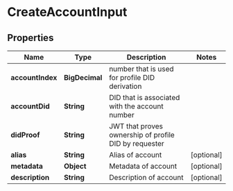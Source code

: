 # CreateAccountInput

## Properties

| Name             | Type           | Description                                           | Notes      |
| ---------------- | -------------- | ----------------------------------------------------- | ---------- |
| **accountIndex** | **BigDecimal** | number that is used for profile DID derivation        |            |
| **accountDid**   | **String**     | DID that is associated with the account number        |            |
| **didProof**     | **String**     | JWT that proves ownership of profile DID by requester |            |
| **alias**        | **String**     | Alias of account                                      | [optional] |
| **metadata**     | **Object**     | Metadata of account                                   | [optional] |
| **description**  | **String**     | Description of account                                | [optional] |
